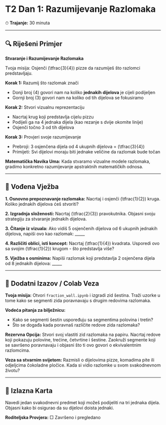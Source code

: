 # T2 Dan 1: Razumijevanje Razlomaka

⏱ **Trajanje:** 30 minuta

---

## 🔍 Riješeni Primjer

**Stvaranje i Razumijevanje Razlomaka**

Tvoja misija: Osjenči \(\tfrac{3}{4}\) pizze da razumiješ što razlomci predstavljaju.

**Korak 1:** Razumij što razlomak znači
- Donji broj (4) govori nam na koliko **jednakih dijelova** je cijeli podijeljen
- Gornji broj (3) govori nam na koliko od tih dijelova se fokusiramo

**Korak 2:** Stvori vizualnu reprezentaciju
- Nacrtaj krug koji predstavlja cijelu pizzu
- Podijeli ga na 4 jednaka dijela (kao rezanje s dvije okomite linije)
- Osjenči točno 3 od tih dijelova

**Korak 3:** Provjeri svoje razumijevanje
- Prebroji: 3 osjenčena dijela od 4 ukupnih dijelova = \(\tfrac{3}{4}\)
- Primijeti: Svi dijelovi moraju biti jednake veličine da razlomak bude točan

**Matematička Navika Uma:** Kada stvaramo vizualne modele razlomaka, gradimo konkretno razumijevanje apstraktnih matematičkih odnosa.

---

## 📝 Vođena Vježba

**1. Osnovno prepoznavanje razlomaka:**
Nacrtaj i osjenči \(\tfrac{1}{2}\) kruga. Koliko jednakih dijelova ćeš stvoriti?

**2. Izgradnja složenosti:**
Nacrtaj \(\tfrac{2}{3}\) pravokutnika. Objasni svoju strategiju za stvaranje jednakih dijelova.

**3. Čitanje iz vizuala:**
Ako vidiš 5 osjenčenih dijelova od 6 ukupnih jednakih dijelova, napiši ovo kao razlomak: _____

**4. Različiti oblici, isti koncept:**
Nacrtaj \(\tfrac{1}{4}\) kvadrata. Usporedi ovo sa svojim \(\tfrac{1}{2}\) krugom - što predstavlja više?

**5. Vježba s osminima:**
Napiši razlomak koji predstavlja 2 osjenčena dijela od 8 jednakih dijelova: _____

---

## 🚀 Dodatni Izazov / Colab Veza

**Tvoja misija:** Otvori `fraction_wall.ipynb` i izgradi zid šestina. Traži uzorke u tome kako se segmenti zida poravnavaju s drugim redovima razlomaka.

**Vodeća pitanja za bilježnicu:**
- Kako se segmenti šestin uspoređuju sa segmentima polovina i tretin?
- Što se događa kada poravnaš različite redove zida razlomaka?

**Rezervna Opcija:** Stvori svoj vlastiti zid razlomaka na papiru. Nacrtaj redove koji pokazuju polovine, trećine, četvrtine i šestine. Zaokruži segmente koji se savršeno poravnavaju i objasni što ti ovo govori o ekvivalentnim razlomcima.

**Veza sa stvarnim svijetom:** Razmisli o dijelovima pizze, komadima pite ili odjeljcima čokoladne pločice. Kada si vidio razlomke u svom svakodnevnom životu?

---

## 🎯 Izlazna Karta

Navedi jedan svakodnevni predmet koji možeš podijeliti na tri jednaka dijela. Objasni kako bi osigurao da su dijelovi doista jednaki.

**Roditeljska Provjera:** □ Završeno i pregledano